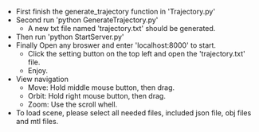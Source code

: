 - First finish the generate_trajectory function in 'Trajectory.py'
- Second run 'python GenerateTrajectory.py'
    - A new txt file named 'trajectory.txt' should be generated.
- Then run 'python StartServer.py'
- Finally Open any broswer and enter 'localhost:8000' to start.
    - Click the setting button on the top left and open the 'trajectory.txt' file.
    - Enjoy.
- View navigation
    - Move: Hold middle mouse button, then drag.
    - Orbit: Hold right mouse button, then drag.
    - Zoom: Use the scroll whell.
- To load scene, please select all needed files, included json file, obj files and mtl files.